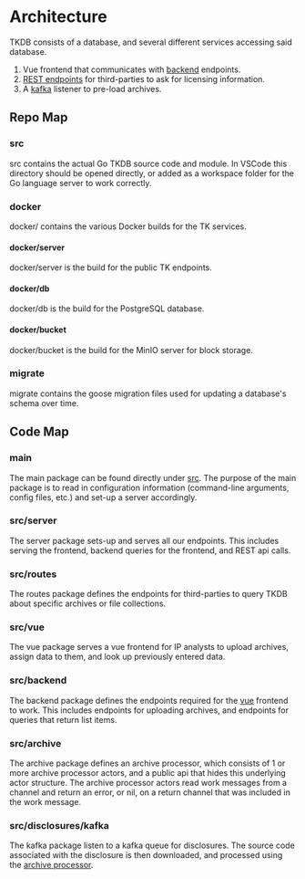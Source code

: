 # Architecture
TKDB consists of a database, and several different services accessing said database.
1. Vue frontend that communicates with [backend](#srcbackend) endpoints.
2. [REST endpoints](#srcroutes) for third-parties to ask for licensing information.
3. A [kafka](#srcdisclosureskafka) listener to pre-load archives. 
## Repo Map
### src
src contains the actual Go TKDB source code and module.
In VSCode this directory should be opened directly, or added as a workspace folder for the Go language server to work correctly.
### docker
docker/ contains the various Docker builds for the TK services.
#### docker/server
docker/server is the build for the public TK endpoints.
#### docker/db
docker/db is the build for the PostgreSQL database.
#### docker/bucket
docker/bucket is the build for the MinIO server for block storage.
### migrate
migrate contains the goose migration files used for updating a database's schema over time.
## Code Map
### main
The main package can be found directly under [src](#src).
The purpose of the main package is to read in configuration information (command-line arguments, config files, etc.) and set-up a server accordingly.
### src/server
The server package sets-up and serves all our endpoints.
This includes serving the frontend, backend queries for the frontend, and REST api calls.
### src/routes
The routes package defines the endpoints for third-parties to query TKDB about specific archives or file collections.
### src/vue
The vue package serves a vue frontend for IP analysts to upload archives, assign data to them, and look up previously entered data.
### src/backend
The backend package defines the endpoints required for the [vue](#srcvue) frontend to work.
This includes endpoints for uploading archives, and endpoints for queries that return list items.
### src/archive
The archive package defines an archive processor, which consists of 1 or more archive processor actors, and a public api that hides this underlying actor structure.
The archive processor actors read work messages from a channel and return an error, or nil, on a return channel that was included in the work message.
### src/disclosures/kafka
The kafka package listen to a kafka queue for disclosures.
The source code associated with the disclosure is then downloaded, and processed using the [archive processor](#srcarchive).
